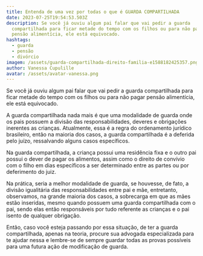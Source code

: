 ```yaml
---
title: Entenda de uma vez por todas o que é GUARDA COMPARTILHADA
date: 2023-07-25T19:54:53.503Z
description: Se você já ouviu algum pai falar que vai pedir a guarda
  compartilhada para ficar metade do tempo com os filhos ou para não pagar
  pensão alimentícia, ele está equivocado.
hashtags:
  - guarda
  - pensão
  - divórcio
imagem: /assets/guarda-compartilhada-direito-familia-e1588182425357.png
author: Vanessa Cupulille
avatar: /assets/avatar-vanessa.png
---
```

Se você já ouviu algum pai falar que vai pedir a guarda compartilhada para ficar metade do tempo com os filhos ou para não pagar pensão alimentícia, ele está equivocado.

A guarda compartilhada nada mais é que uma modalidade de guarda onde os pais possuem a divisão das responsabilidades, deveres e obrigações inerentes as crianças. Atualmente, essa é a regra do ordenamento jurídico brasileiro, então na maioria dos casos, a guarda compartilhada é a deferida pelo juízo, ressalvando alguns casos específicos.

Na guarda compartilhada, a criança possui uma residência fixa e o outro pai possui o dever de pagar os alimentos, assim como o direito de convívio com o filho em dias específicos a ser determinado entre as partes ou por deferimento do juiz.

Na prática, seria a melhor modalidade de guarda, se houvesse, de fato, a divisão igualitária das responsabilidades entre pai e mãe, entretanto, observamos, na grande maioria dos casos, a sobrecarga em que as mães estão inseridas, mesmo quando possuem uma guarda compartilhada com o pai, sendo elas então responsáveis por tudo referente as crianças e o pai isento de qualquer obrigação.

Então, caso você esteja passando por essa situação, de ter a guarda compartilhada, apenas na teoria, procure sua advogada especializada para te ajudar nessa e lembre-se de sempre guardar todas as provas possíveis para uma futura ação de modificação de guarda.